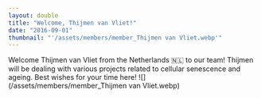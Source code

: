 ```yaml
---
layout: double
title: "Welcome, Thijmen van Vliet!"
date: "2016-09-01"
thumbnail: "'/assets/members/member_Thijmen van Vliet.webp'"
---
```

 Welcome Thijmen van Vliet from the Netherlands 🇳🇱 to our team! Thijmen will be dealing with various projects related to cellular senescence and ageing. Best wishes for your time here!
 ![](/assets/members/member_Thijmen van Vliet.webp)

 